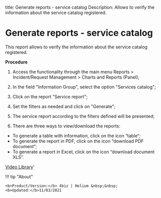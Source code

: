 title: Generate reports - service catalog
Description: Allows to verify the information about the service catalog registered.

# Generate reports - service catalog

This report allows to verify the information about the service catalog registered.

**Procedure**

1.	Access the functionality through the main menu Reports > Incident/Request Management > Charts and Reports (Panel);

2.	In the field "Information Group", select the option "Services catalog";

3.	Click on the report "Service report";

4.	Set the filters as needed and click on "Generate";

5.	The service report according to the filters defined will be presented;

6.	There are three ways to view/download the reports:

- To generate a table with information, click on the icon “table“;
- To generate the report in PDF, click on the icon “download PDF document”;
- To generate a report in Excel, click on the icon “download document XLS”.



<i class='fa fa-youtube-play  fa-2x' style='color:#97ce17;vertical-align: middle;'> </i> [Video Library](https://www.youtube.com/playlist?list=PLB5qK2uzf2RPsG8HdkE7qEHB39yEI_T8y)'

!!! tip "About"

    <b>Product/Version:</b> 4biz | Helium &nbsp;&nbsp;
    <b>Updated:</b>11/03/2021
